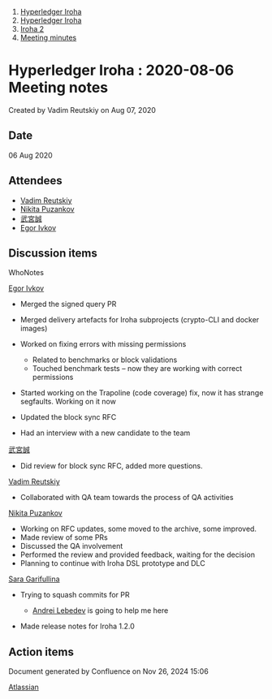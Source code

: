 1. [Hyperledger Iroha](index.html)
2. [Hyperledger Iroha](Hyperledger-Iroha_20873224.html)
3. [Iroha 2](Iroha-2_21012047.html)
4. [Meeting minutes](Meeting-minutes_21016015.html)

# Hyperledger Iroha : 2020-08-06 Meeting notes

Created by Vadim Reutskiy on Aug 07, 2020

## Date

06 Aug 2020

## Attendees

- [Vadim Reutskiy](https://lf-hyperledger.atlassian.net/wiki/people/5b8d04b72786fb2bf79a7405?ref=confluence)
- [Nikita Puzankov](https://lf-hyperledger.atlassian.net/wiki/people/5df113768998970e5b434e0a?ref=confluence)
- [武宮誠](https://lf-hyperledger.atlassian.net/wiki/people/557058:12c320e6-5d17-404f-b20e-bfa5721ae960?ref=confluence)
- [Egor Ivkov](https://lf-hyperledger.atlassian.net/wiki/people/5dd9631c1cf3c20ef5ff9f0f?ref=confluence)

## Discussion items

WhoNotes

[Egor Ivkov](https://lf-hyperledger.atlassian.net/wiki/people/5dd9631c1cf3c20ef5ff9f0f?ref=confluence)

- Merged the signed query PR
- Merged delivery artefacts for Iroha subprojects (crypto-CLI and docker images)
- Worked on fixing errors with missing permissions
  
  - Related to benchmarks or block validations
  - Touched benchmark tests – now they are working with correct permissions
- Started working on the Trapoline (code coverage) fix, now it has strange segfaults. Working on it now
- Updated the block sync RFC
- Had an interview with a new candidate to the team

[武宮誠](https://lf-hyperledger.atlassian.net/wiki/people/557058:12c320e6-5d17-404f-b20e-bfa5721ae960?ref=confluence)

- Did review for block sync RFC, added more questions.

[Vadim Reutskiy](https://lf-hyperledger.atlassian.net/wiki/people/5b8d04b72786fb2bf79a7405?ref=confluence)

- Collaborated with QA team towards the process of QA activities

[Nikita Puzankov](https://lf-hyperledger.atlassian.net/wiki/people/5df113768998970e5b434e0a?ref=confluence)

- Working on RFC updates, some moved to the archive, some improved.
- Made review of some PRs
- Discussed the QA involvement
- Performed the review and provided feedback, waiting for the decision
- Planning to continue with Iroha DSL prototype and DLC

[Sara Garifullina](https://lf-hyperledger.atlassian.net/wiki/people/5b6c115b2c9bd83c03707f95?ref=confluence)

- Trying to squash commits for PR
  
  - [Andrei Lebedev](https://lf-hyperledger.atlassian.net/wiki/people/557058:c02f1b3d-42e6-4519-ba84-2d0476dccbc9?ref=confluence) is going to help me here
- Made release notes for Iroha 1.2.0

## Action items

Document generated by Confluence on Nov 26, 2024 15:06

[Atlassian](http://www.atlassian.com/)
